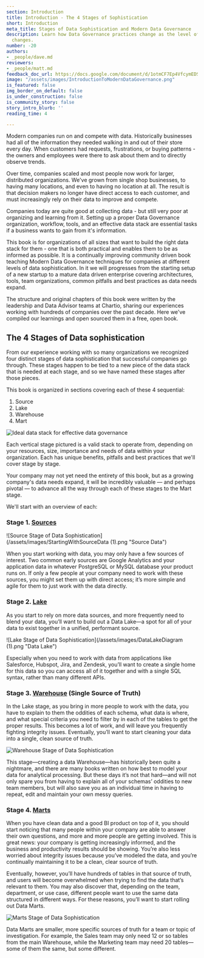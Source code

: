 ```yaml
---
section: Introduction
title: Introduction - The 4 Stages of Sophistication
short: Introduction
meta_title: Stages of Data Sophistication and Modern Data Governance
description: Learn how Data Governance practices change as the level of data sophistication
  changes.
number: -20
authors:
- _people/dave.md
reviewers:
- _people/matt.md
feedback_doc_url: https://docs.google.com/document/d/1otmCF7Ep4VfcymEDSWn6JWGkl3wVTf8C_d18_oEROVc/edit?usp=sharing
image: "/assets/images/IntroductionToModernDataGovernance.png"
is_featured: false
img_border_on_default: false
is_under_construction: false
is_community_story: false
story_intro_blurb: ''
reading_time: 4

---
```

Modern companies run on and compete with data.  Historically businesses had all of the information they needed walking in and out of their store every day.  When customers had requests, frustrations, or buying patterns - the owners and employees were there to ask about them and to directly observe trends.

Over time, companies scaled and most people now work for larger, distributed organizations.  We've grown from single shop businesses, to having many locations, and even to having no location at all.  The result is that decision makers no longer have direct access to each customer, and must increasingly rely on their data to improve and compete.

Companies today are quite good at collecting data - but still very poor at organizing and learning from it.  Setting up a proper Data Governance organization, workflow, tools, and an effective data stack are essential tasks if a business wants to gain from it's information.

This book is for organizations of all sizes that want to build the right data stack for them - one that is both practical and enables them to be as informed as possible.  It is a continually improving community driven book teaching Modern Data Governance techniques for companies at different levels of data sophistication. In it we will progresses from the starting setup of a new startup to a mature data driven enterprise covering architectures, tools, team organizations, common pitfalls and best practices as data needs expand.

The structure and original chapters of this book were written by the leadership and Data Advisor teams at Chartio, sharing our experiences working with hundreds of companies over the past decade.  Here we've compiled our learnings and open sourced them in a free, open book.

## The 4 Stages of Data sophistication

From our experience working with so many organizations we recognized four distinct stages of data sophistication that successful companies go through. These stages happen to be tied to a new piece of the data stack that is needed at each stage, and so we have named these stages after those pieces.

This book is organized in sections covering each of these 4 sequential:

1. Source
2. Lake
3. Warehouse
4. Mart

![Ideal data stack for effective data governance](https://lh3.googleusercontent.com/vG0lYBnPTtL9BCt4qn1lhoBvYvAWRAw21_R9C-U5Lu-q_5tmPzIBfdcuA2MGXF7CyX9VFM1OTKJp4rLoSCNJDuNHQpceM_CcihX1LefCw2tovbrhHtmQkYbZr56UEJctIBva9QbT)

Each vertical stage pictured is a valid stack to operate from, depending on your resources, size, importance and needs of data within your organization.  Each has unique benefits, pitfalls and best practices that we'll cover stage by stage.

Your company may not yet need the entirety of this book, but as a growing company's data needs expand, it will be incredibly valuable — and perhaps pivotal — to advance all the way through each of these stages to the Mart stage.

We'll start with an overview of each:

### Stage 1. [Sources](/data-governance/source-data-tools/)

![Source Stage of Data Sophistication](/assets/images/StartingWithSourceData (1).png "Source Data")

When you start working with data, you may only have a few sources of interest. Two common early sources are Google Analytics and your application data in whatever PostgreSQL or MySQL database your product runs on. If only a few people at your company need to work with these sources, you might set them up with direct access; it’s more simple and agile for them to just work with the data directly.

### Stage 2. [Lake](/data-governance/why-build-a-data-lake/)

As you start to rely on more data sources, and more frequently need to blend your data, you’ll want to build out a Data Lake—a spot for all of your data to exist together in a unified, performant source.

![Lake Stage of Data Sophistication](/assets/images/DataLakeDiagram (1).png "Data Lake")

Especially when you need to work with data from applications like Salesforce, Hubspot, Jira, and Zendesk, you’ll want to create a single home for this data so you can access all of it together and with a single SQL syntax, rather than many different APIs.

### Stage 3. [Warehouse](/data-governance/why-build-a-data-warehouse/) (Single Source of Truth)

In the Lake stage, as you bring in more people to work with the data, you have to explain to them the oddities of each schema, what data is where, and what special criteria you need to filter by in each of the tables to get the proper results. This becomes a lot of work, and will leave you frequently fighting integrity issues. Eventually, you’ll want to start cleaning your data into a single, clean source of truth.

![Warehouse Stage of Data Sophistication](https://lh3.googleusercontent.com/IIYi4iD4oQgw4CKdR5EAHWXx1MfEuRXCK7gFCx_9Ved3L5hhiSqoNV7p4iqYMwR2Dwfa5_nW4kN6Yx-iTNm_jz63tj0LURWpjiWhmhnkeoMyM5w6FK79z0yTxrXzPn50zDzAAm5G "Data Warehouse")

This stage—creating a data Warehouse—has historically been quite a nightmare, and there are many books written on how best to model your data for analytical processing. But these days it’s not that hard—and will not only spare you from having to explain all of your schemas’ oddities to new team members, but will also save you as an individual time in having to repeat, edit and maintain your own messy queries.

### Stage 4. [Marts](/data-governance/why-build-data-marts/)

When you have clean data and a good BI product on top of it, you should start noticing that many people within your company are able to answer their own questions, and more and more people are getting involved. This is great news: your company is getting increasingly informed, and the business and productivity results should be showing. You’re also less worried about integrity issues because you’ve modeled the data, and you’re continually maintaining it to be a clean, clear source of truth.

Eventually, however, you’ll have hundreds of tables in that source of truth, and users will become overwhelmed when trying to find the data that’s relevant to them. You may also discover that, depending on the team, department, or use case, different people want to use the same data structured in different ways. For these reasons, you’ll want to start rolling out Data Marts.

![Marts Stage of Data Sophistication](https://lh3.googleusercontent.com/1E7D3_diPh5wYiEElr6_sQeY6qIV0Ri5nkC4LIqm_x5O9jJV_5hODDbdOZWHa8nKl_VcR7CbT_nbXvhRuDkzrOOV3amkVdu41zSeAtHEd-r6yPOqTaRI09ISxDn1rvTOGqjqFdRa "Data Mart")

Data Marts are smaller, more specific sources of truth for a team or topic of investigation. For example, the Sales team may only need 12 or so tables from the main Warehouse, while the Marketing team may need 20 tables—some of them the same, but some different.